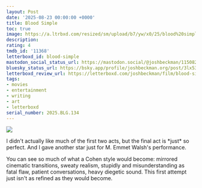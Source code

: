 ```yaml
---
layout: Post
date: '2025-08-23 00:00:00 +0000'
title: Blood Simple
toc: true
image: https://a.ltrbxd.com/resized/sm/upload/b7/yw/x0/25/blood%20simple-0-600-0-900-crop.jpg?v=5be2a698f3
description:
rating: 4
tmdb_id: '11368'
letterboxd_id: blood-simple
mastodon_social_status_url: https://mastodon.social/@joshbeckman/115082841445749999
bluesky_status_url: https://bsky.app/profile/joshbeckman.org/post/3lx53lkne4n2q
letterboxd_review_url: https://letterboxd.com/joshbeckman/film/blood-simple/
tags:
- movies
- entertainment
- writing
- art
- letterboxd
serial_number: 2025.BLG.134
---
```

 <p><img src="https://a.ltrbxd.com/resized/sm/upload/b7/yw/x0/25/blood%20simple-0-600-0-900-crop.jpg?v=5be2a698f3"/></p> <p>I didn't actually like much of the first two acts, but the final act is *just* so perfect. And I gave another star just for M. Emmet Walsh's performance.</p><p>You can see so much of what a Cohen style would become: mirrored cinematic transitions, sweaty realism, stupidly and misunderstanding as fatal flaw, patient conversations, heavy diegetic sound. This first attempt just isn't as refined as they would become.</p> 
